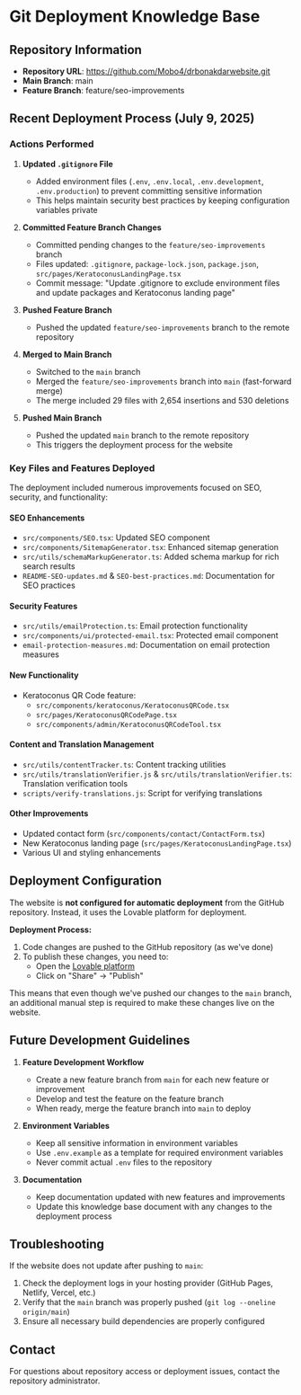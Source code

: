 # Git Deployment Knowledge Base

## Repository Information

- **Repository URL**: https://github.com/Mobo4/drbonakdarwebsite.git
- **Main Branch**: main
- **Feature Branch**: feature/seo-improvements

## Recent Deployment Process (July 9, 2025)

### Actions Performed

1. **Updated `.gitignore` File**
   - Added environment files (`.env`, `.env.local`, `.env.development`, `.env.production`) to prevent committing sensitive information
   - This helps maintain security best practices by keeping configuration variables private

2. **Committed Feature Branch Changes**
   - Committed pending changes to the `feature/seo-improvements` branch
   - Files updated: `.gitignore`, `package-lock.json`, `package.json`, `src/pages/KeratoconusLandingPage.tsx`
   - Commit message: "Update .gitignore to exclude environment files and update packages and Keratoconus landing page"

3. **Pushed Feature Branch**
   - Pushed the updated `feature/seo-improvements` branch to the remote repository

4. **Merged to Main Branch**
   - Switched to the `main` branch
   - Merged the `feature/seo-improvements` branch into `main` (fast-forward merge)
   - The merge included 29 files with 2,654 insertions and 530 deletions

5. **Pushed Main Branch**
   - Pushed the updated `main` branch to the remote repository
   - This triggers the deployment process for the website

### Key Files and Features Deployed

The deployment included numerous improvements focused on SEO, security, and functionality:

#### SEO Enhancements
- `src/components/SEO.tsx`: Updated SEO component
- `src/components/SitemapGenerator.tsx`: Enhanced sitemap generation
- `src/utils/schemaMarkupGenerator.ts`: Added schema markup for rich search results
- `README-SEO-updates.md` & `SEO-best-practices.md`: Documentation for SEO practices

#### Security Features
- `src/utils/emailProtection.ts`: Email protection functionality
- `src/components/ui/protected-email.tsx`: Protected email component
- `email-protection-measures.md`: Documentation on email protection measures

#### New Functionality
- Keratoconus QR Code feature:
  - `src/components/keratoconus/KeratoconusQRCode.tsx`
  - `src/pages/KeratoconusQRCodePage.tsx`
  - `src/components/admin/KeratoconusQRCodeTool.tsx`

#### Content and Translation Management
- `src/utils/contentTracker.ts`: Content tracking utilities
- `src/utils/translationVerifier.js` & `src/utils/translationVerifier.ts`: Translation verification tools
- `scripts/verify-translations.js`: Script for verifying translations

#### Other Improvements
- Updated contact form (`src/components/contact/ContactForm.tsx`)
- New Keratoconus landing page (`src/pages/KeratoconusLandingPage.tsx`)
- Various UI and styling enhancements

## Deployment Configuration

The website is **not configured for automatic deployment** from the GitHub repository. Instead, it uses the Lovable platform for deployment.

**Deployment Process:**
1. Code changes are pushed to the GitHub repository (as we've done)
2. To publish these changes, you need to:
   - Open the [Lovable platform](https://lovable.dev/projects/0e992bde-ccf7-4773-9b61-80337177177b)
   - Click on "Share" -> "Publish"

This means that even though we've pushed our changes to the `main` branch, an additional manual step is required to make these changes live on the website.

## Future Development Guidelines

1. **Feature Development Workflow**
   - Create a new feature branch from `main` for each new feature or improvement
   - Develop and test the feature on the feature branch
   - When ready, merge the feature branch into `main` to deploy

2. **Environment Variables**
   - Keep all sensitive information in environment variables
   - Use `.env.example` as a template for required environment variables
   - Never commit actual `.env` files to the repository

3. **Documentation**
   - Keep documentation updated with new features and improvements
   - Update this knowledge base document with any changes to the deployment process

## Troubleshooting

If the website does not update after pushing to `main`:

1. Check the deployment logs in your hosting provider (GitHub Pages, Netlify, Vercel, etc.)
2. Verify that the `main` branch was properly pushed (`git log --oneline origin/main`)
3. Ensure all necessary build dependencies are properly configured

## Contact

For questions about repository access or deployment issues, contact the repository administrator.